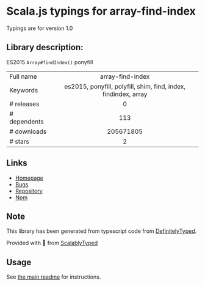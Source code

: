 
# Scala.js typings for array-find-index

Typings are for version 1.0

## Library description:
ES2015 `Array#findIndex()` ponyfill

|                    |                 |
| ------------------ | :-------------: |
| Full name          | array-find-index |
| Keywords           | es2015, ponyfill, polyfill, shim, find, index, findindex, array |
| # releases         | 0 |
| # dependents       | 113 |
| # downloads        | 205671805 |
| # stars            | 2 |

## Links
- [Homepage](https://github.com/sindresorhus/array-find-index#readme)
- [Bugs](https://github.com/sindresorhus/array-find-index/issues)
- [Repository](https://github.com/sindresorhus/array-find-index)
- [Npm](https://www.npmjs.com/package/array-find-index)
    


## Note
This library has been generated from typescript code from [DefinitelyTyped](https://definitelytyped.org).

Provided with :purple_heart: from [ScalablyTyped](https://github.com/oyvindberg/ScalablyTyped)

## Usage
See [the main readme](../../readme.md) for instructions.


